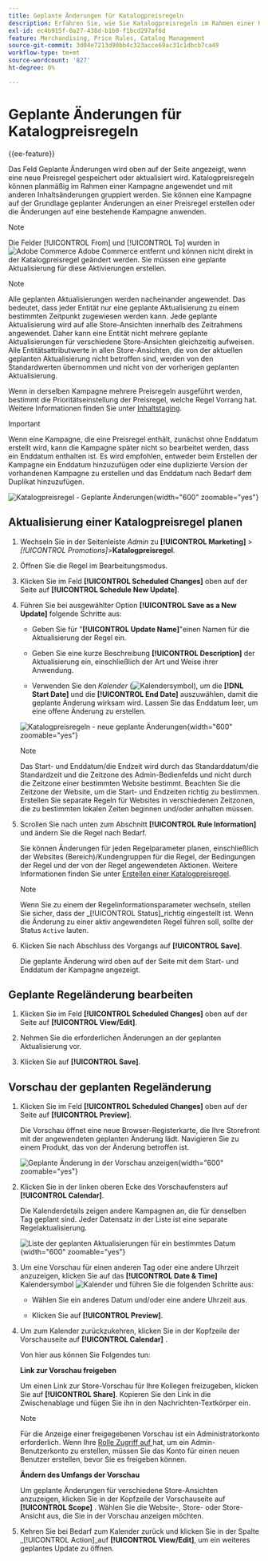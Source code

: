 ```yaml
---
title: Geplante Änderungen für Katalogpreisregeln
description: Erfahren Sie, wie Sie Katalogpreisregeln im Rahmen einer Kampagne planmäßig anwenden und mit anderen Inhaltsänderungen gruppieren können.
exl-id: ec4b915f-0a27-438d-b1b0-f1bcd297af6d
feature: Merchandising, Price Rules, Catalog Management
source-git-commit: 3d04e7213d90bb4c323acce69ac31c1dbcb7ca49
workflow-type: tm+mt
source-wordcount: '827'
ht-degree: 0%

---
```


# Geplante Änderungen für Katalogpreisregeln

{{ee-feature}}

Das Feld Geplante Änderungen wird oben auf der Seite angezeigt, wenn eine neue Preisregel gespeichert oder aktualisiert wird. Katalogpreisregeln können planmäßig im Rahmen einer Kampagne angewendet und mit anderen Inhaltsänderungen gruppiert werden. Sie können eine Kampagne auf der Grundlage geplanter Änderungen an einer Preisregel erstellen oder die Änderungen auf eine bestehende Kampagne anwenden.

>[!NOTE]
>
>Die Felder [!UICONTROL From] und [!UICONTROL To] wurden in ![Adobe Commerce](../assets/adobe-logo.svg) Adobe Commerce entfernt und können nicht direkt in der Katalogpreisregel geändert werden. Sie müssen eine geplante Aktualisierung für diese Aktivierungen erstellen.

>[!NOTE]
>
>Alle geplanten Aktualisierungen werden nacheinander angewendet. Das bedeutet, dass jeder Entität nur eine geplante Aktualisierung zu einem bestimmten Zeitpunkt zugewiesen werden kann. Jede geplante Aktualisierung wird auf alle Store-Ansichten innerhalb des Zeitrahmens angewendet. Daher kann eine Entität nicht mehrere geplante Aktualisierungen für verschiedene Store-Ansichten gleichzeitig aufweisen. Alle Entitätsattributwerte in allen Store-Ansichten, die von der aktuellen geplanten Aktualisierung nicht betroffen sind, werden von den Standardwerten übernommen und nicht von der vorherigen geplanten Aktualisierung.

Wenn in derselben Kampagne mehrere Preisregeln ausgeführt werden, bestimmt die Prioritätseinstellung der Preisregel, welche Regel Vorrang hat. Weitere Informationen finden Sie unter [Inhaltstaging](../content-design/content-staging.md).

>[!IMPORTANT]
>
>Wenn eine Kampagne, die eine Preisregel enthält, zunächst ohne Enddatum erstellt wird, kann die Kampagne später nicht so bearbeitet werden, dass ein Enddatum enthalten ist. Es wird empfohlen, entweder beim Erstellen der Kampagne ein Enddatum hinzuzufügen oder eine duplizierte Version der vorhandenen Kampagne zu erstellen und das Enddatum nach Bedarf dem Duplikat hinzuzufügen.

![Katalogpreisregel - Geplante Änderungen](./assets/price-rule-catalog-scheduled.png){width="600" zoomable="yes"}

## Aktualisierung einer Katalogpreisregel planen

1. Wechseln Sie in der Seitenleiste _Admin_ zu **[!UICONTROL Marketing]** > _[!UICONTROL Promotions]_>**Katalogpreisregel**.

1. Öffnen Sie die Regel im Bearbeitungsmodus.

1. Klicken Sie im Feld **[!UICONTROL Scheduled Changes]** oben auf der Seite auf **[!UICONTROL Schedule New Update]**.

1. Führen Sie bei ausgewählter Option **[!UICONTROL Save as a New Update]** folgende Schritte aus:

   - Geben Sie für &quot;**[!UICONTROL Update Name]**&quot;einen Namen für die Aktualisierung der Regel ein.

   - Geben Sie eine kurze Beschreibung **[!UICONTROL Description]** der Aktualisierung ein, einschließlich der Art und Weise ihrer Anwendung.

   - Verwenden Sie den _Kalender_ (![Kalendersymbol](../assets/icon-calendar.png)), um die **[!DNL Start Date]** und die **[!UICONTROL End Date]** auszuwählen, damit die geplante Änderung wirksam wird. Lassen Sie das Enddatum leer, um eine offene Änderung zu erstellen.

   ![Katalogpreisregeln - neue geplante Änderungen](./assets/price-rule-catalog-schedule-update.png){width="600" zoomable="yes"}

   >[!NOTE]
   >
   >Das Start- und Enddatum/die Endzeit wird durch das Standarddatum/die Standardzeit und die Zeitzone des Admin-Bedienfelds und nicht durch die Zeitzone einer bestimmten Website bestimmt. Beachten Sie die Zeitzone der Website, um die Start- und Endzeiten richtig zu bestimmen. Erstellen Sie separate Regeln für Websites in verschiedenen Zeitzonen, die zu bestimmten lokalen Zeiten beginnen und/oder anhalten müssen.

1. Scrollen Sie nach unten zum Abschnitt **[!UICONTROL Rule Information]** und ändern Sie die Regel nach Bedarf.

   Sie können Änderungen für jeden Regelparameter planen, einschließlich der Websites (Bereich)/Kundengruppen für die Regel, der Bedingungen der Regel und der von der Regel angewendeten Aktionen. Weitere Informationen finden Sie unter [Erstellen einer Katalogpreisregel](price-rules-catalog-create.md).

   >[!NOTE]
   >
   >Wenn Sie zu einem der Regelinformationsparameter wechseln, stellen Sie sicher, dass der _[!UICONTROL Status]_richtig eingestellt ist. Wenn die Änderung zu einer aktiv angewendeten Regel führen soll, sollte der Status `Active` lauten.

1. Klicken Sie nach Abschluss des Vorgangs auf **[!UICONTROL Save]**.

   Die geplante Änderung wird oben auf der Seite mit dem Start- und Enddatum der Kampagne angezeigt.

## Geplante Regeländerung bearbeiten

1. Klicken Sie im Feld **[!UICONTROL Scheduled Changes]** oben auf der Seite auf **[!UICONTROL View/Edit]**.

1. Nehmen Sie die erforderlichen Änderungen an der geplanten Aktualisierung vor.

1. Klicken Sie auf **[!UICONTROL Save]**.

## Vorschau der geplanten Regeländerung

1. Klicken Sie im Feld **[!UICONTROL Scheduled Changes]** oben auf der Seite auf **[!UICONTROL Preview]**.

   Die Vorschau öffnet eine neue Browser-Registerkarte, die Ihre Storefront mit der angewendeten geplanten Änderung lädt. Navigieren Sie zu einem Produkt, das von der Änderung betroffen ist.

   ![Geplante Änderung in der Vorschau anzeigen](./assets/price-rule-catalog-scheduled-update-preview.png){width="600" zoomable="yes"}

1. Klicken Sie in der linken oberen Ecke des Vorschaufensters auf **[!UICONTROL Calendar]**.

   Die Kalenderdetails zeigen andere Kampagnen an, die für denselben Tag geplant sind. Jeder Datensatz in der Liste ist eine separate Regelaktualisierung.

   ![Liste der geplanten Aktualisierungen für ein bestimmtes Datum](./assets/price-rule-catalog-scheduled-preview-calendar.png){width="600" zoomable="yes"}

1. Um eine Vorschau für einen anderen Tag oder eine andere Uhrzeit anzuzeigen, klicken Sie auf das **[!UICONTROL Date & Time]** Kalendersymbol ![ Kalender ](../assets/icon-calendar.png) und führen Sie die folgenden Schritte aus:

   - Wählen Sie ein anderes Datum und/oder eine andere Uhrzeit aus.

   - Klicken Sie auf **[!UICONTROL Preview]**.

1. Um zum Kalender zurückzukehren, klicken Sie in der Kopfzeile der Vorschauseite auf **[!UICONTROL Calendar]** .

   Von hier aus können Sie Folgendes tun:

   **Link zur Vorschau freigeben**

   Um einen Link zur Store-Vorschau für Ihre Kollegen freizugeben, klicken Sie auf **[!UICONTROL Share]**. Kopieren Sie den Link in die Zwischenablage und fügen Sie ihn in den Nachrichten-Textkörper ein.

   >[!NOTE]
   >
   >Für die Anzeige einer freigegebenen Vorschau ist ein Administratorkonto erforderlich. Wenn Ihre [Rolle Zugriff auf ](../systems/permissions-user-roles.md) hat, um ein Admin-Benutzerkonto zu erstellen, müssen Sie das Konto für einen neuen Benutzer erstellen, bevor Sie es freigeben können.

   **Ändern des Umfangs der Vorschau**

   Um geplante Änderungen für verschiedene Store-Ansichten anzuzeigen, klicken Sie in der Kopfzeile der Vorschauseite auf **[!UICONTROL Scope]** . Wählen Sie die Website-, Store- oder Store-Ansicht aus, die Sie in der Vorschau anzeigen möchten.

1. Kehren Sie bei Bedarf zum Kalender zurück und klicken Sie in der Spalte _[!UICONTROL Action]_auf **[!UICONTROL View/Edit]**, um ein weiteres geplantes Update zu öffnen.
